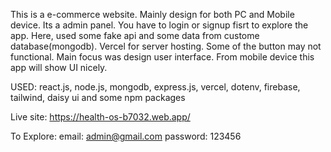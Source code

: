 This is a e-commerce website. Mainly design for both PC and Mobile device. Its a admin panel. You have to login or signup fisrt to explore the app. Here,  used some fake api and some data from custome database(mongodb). Vercel for server hosting. Some of the button may not functional. Main focus was design user interface. From mobile device this app will show UI nicely.

USED: react.js, node.js, mongodb, express.js, vercel, dotenv, firebase, tailwind, daisy ui and some npm packages

Live site: https://health-os-b7032.web.app/

To Explore:
email: admin@gmail.com
password: 123456